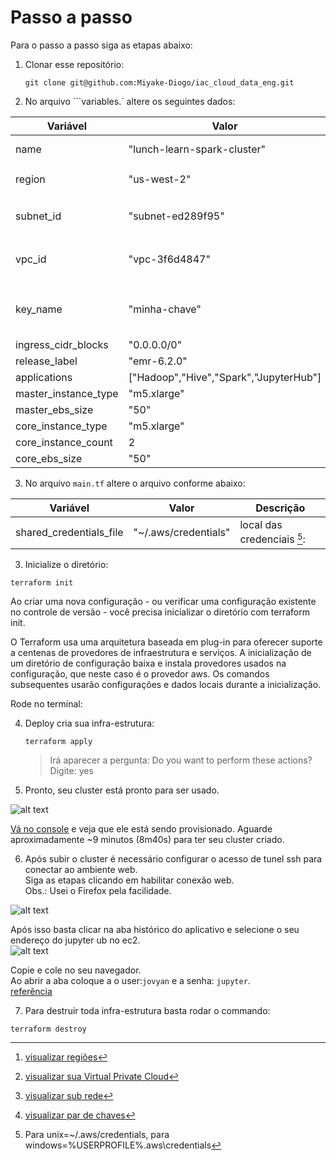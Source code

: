 # Passo a passo
Para o passo a passo siga as etapas abaixo:


1. Clonar esse repositório:

    ```git clone git@github.com:Miyake-Diogo/iac_cloud_data_eng.git```

2. No arquivo ```variables.` altere os seguintes dados:

| Variável                    | Valor                                    |  Descrição                                 | 
| -------------               | -------------                            |  -------------                             |
| name                        | "lunch-learn-spark-cluster"              |   nome do cluster                          |
| region                      | "us-west-2"                              |   regiões na AWS [^2]                      |
| subnet_id                   | "subnet-ed289f95"                        |   informar sua sub-rede id [^3]:           |
| vpc_id                      | "vpc-3f6d4847"                           |   informar sua vpc id [^4]:                |
| key_name                    | "minha-chave"                            |   informar seu par de chaves [^5]:         |
| ingress_cidr_blocks         | "0.0.0.0/0"                              |                                            |
| release_label               | "emr-6.2.0"                              |                                            |
| applications                | ["Hadoop","Hive","Spark","JupyterHub"]   |                                            |
| master_instance_type        | "m5.xlarge"                              |                                            |
| master_ebs_size             | "50"                                     |                                            |
| core_instance_type          | "m5.xlarge"                              |                                            |
| core_instance_count         | 2                                        |                                            |
| core_ebs_size               | "50"                                     |                                            |

[^2]: [visualizar regiões](https://docs.aws.amazon.com/pt_br/AWSEC2/latest/UserGuide/using-regions-availability-zones.html#concepts-available-regions)
[^3]: [visualizar sua Virtual Private Cloud](https://docs.aws.amazon.com/pt_br/vpc/latest/userguide/default-vpc.html#view-default-vpc)
[^4]: [visualizar sub rede](https://docs.aws.amazon.com/pt_br/vpc/latest/userguide/working-with-vpcs.html#view-subnet)
[^5]: [visualizar par de chaves](https://docs.aws.amazon.com/emr/latest/ManagementGuide/emr-plan-access-ssh.html)

3. No arquivo ```main.tf``` altere o arquivo conforme abaixo:

| Variável                    | Valor                                    |  Descrição                                 | 
| -------------               | -------------                            |  -------------                             |
| shared_credentials_file     | "~/.aws/credentials"                     |   local das credenciais [^6]:              |


[^6]: Para unix=~/.aws/credentials, para windows=%USERPROFILE%\.aws\credentials 


3. Inicialize o diretório:

```terraform init```

Ao criar uma nova configuração - ou verificar uma configuração existente no controle de versão - você precisa inicializar o diretório com terraform init.

O Terraform usa uma arquitetura baseada em plug-in para oferecer suporte a centenas de provedores de infraestrutura e serviços. A inicialização de um diretório de configuração baixa e instala provedores usados ​​na configuração, que neste caso é o provedor aws. Os comandos subsequentes usarão configurações e dados locais durante a inicialização.

Rode no terminal:

4. Deploy cria sua infra-estrutura:

    ```terraform apply```

    > Irá aparecer a pergunta: Do you want to perform these actions?
    > Digite: yes

5. Pronto, seu cluster está pronto para ser usado. 

![alt text](resources/terraform-finish.png "Script criando cluster")

[Vá no console](https://us-west-2.console.aws.amazon.com/elasticmapreduce/home?region=us-west-2#) e veja que ele está sendo provisionado. Aguarde aproximadamente ~9 minutos (8m40s) para ter seu cluster criado.


6. Após subir o cluster é necessário configurar o acesso de tunel ssh para conectar ao ambiente web.  
Siga as etapas clicando em habilitar conexão web.  
Obs.: Usei o Firefox pela facilidade.  

![alt text](resources/habilitar-conexao-web.png "Habilitar conexão da web")


Após isso basta clicar na aba histórico do aplicativo e selecione o seu endereço do jupyter ub no ec2.  
![alt text](resources/jupyterhub.png "Usar o Jupyterhub")

Copie e cole no seu navegador.  
Ao abrir a aba coloque a o user:`jovyan` e a senha: `jupyter`.  
[referência](https://docs.aws.amazon.com/emr/latest/ReleaseGuide/emr-jupyterhub-user-access.html)


7. Para destruir toda infra-estrutura basta rodar o commando:

```terraform destroy```

